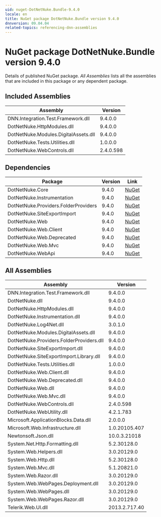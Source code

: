 ```yaml
---
uid: nuget-DotNetNuke.Bundle-9.4.0
locale: en
title: NuGet package DotNetNuke.Bundle version 9.4.0
dnnversion: 09.04.04
related-topics: referencing-dnn-assemblies
---
```


# NuGet package DotNetNuke.Bundle version 9.4.0
Details of published NuGet package.
*All Assemblies* lists all the assemblies that are included in this package or any dependent package.

## Included Assemblies

|Assembly|Version|
|---|---|
|DNN.Integration.Test.Framework.dll|9.4.0.0|
|DotNetNuke.HttpModules.dll|9.4.0.0|
|DotNetNuke.Modules.DigitalAssets.dll|9.4.0.0|
|DotNetNuke.Tests.Utilities.dll|1.0.0.0|
|DotNetNuke.WebControls.dll|2.4.0.598|

## Dependencies

|Package|Version|Link|
|---|---|---|
|DotNetNuke.Core|9.4.0|[NuGet](https://www.nuget.org/packages/DotNetNuke.Core/9.4.0)|
|DotNetNuke.Instrumentation|9.4.0|[NuGet](https://www.nuget.org/packages/DotNetNuke.Instrumentation/9.4.0)|
|DotNetNuke.Providers.FolderProviders|9.4.0|[NuGet](https://www.nuget.org/packages/DotNetNuke.Providers.FolderProviders/9.4.0)|
|DotNetNuke.SiteExportImport|9.4.0|[NuGet](https://www.nuget.org/packages/DotNetNuke.SiteExportImport/9.4.0)|
|DotNetNuke.Web|9.4.0|[NuGet](https://www.nuget.org/packages/DotNetNuke.Web/9.4.0)|
|DotNetNuke.Web.Client|9.4.0|[NuGet](https://www.nuget.org/packages/DotNetNuke.Web.Client/9.4.0)|
|DotNetNuke.Web.Deprecated|9.4.0|[NuGet](https://www.nuget.org/packages/DotNetNuke.Web.Deprecated/9.4.0)|
|DotNetNuke.Web.Mvc|9.4.0|[NuGet](https://www.nuget.org/packages/DotNetNuke.Web.Mvc/9.4.0)|
|DotNetNuke.WebApi|9.4.0|[NuGet](https://www.nuget.org/packages/DotNetNuke.WebApi/9.4.0)|

## All Assemblies

|Assembly|Version|
|---|---|
|DNN.Integration.Test.Framework.dll|9.4.0.0|
|DotNetNuke.dll|9.4.0.0|
|DotNetNuke.HttpModules.dll|9.4.0.0|
|DotNetNuke.Instrumentation.dll|9.4.0.0|
|DotNetNuke.Log4Net.dll|3.0.1.0|
|DotNetNuke.Modules.DigitalAssets.dll|9.4.0.0|
|DotNetNuke.Providers.FolderProviders.dll|9.4.0.0|
|DotNetNuke.SiteExportImport.dll|9.4.0.0|
|DotNetNuke.SiteExportImport.Library.dll|9.4.0.0|
|DotNetNuke.Tests.Utilities.dll|1.0.0.0|
|DotNetNuke.Web.Client.dll|9.4.0.0|
|DotNetNuke.Web.Deprecated.dll|9.4.0.0|
|DotNetNuke.Web.dll|9.4.0.0|
|DotNetNuke.Web.Mvc.dll|9.4.0.0|
|DotNetNuke.WebControls.dll|2.4.0.598|
|DotNetNuke.WebUtility.dll|4.2.1.783|
|Microsoft.ApplicationBlocks.Data.dll|2.0.0.0|
|Microsoft.Web.Infrastructure.dll|1.0.20105.407|
|Newtonsoft.Json.dll|10.0.3.21018|
|System.Net.Http.Formatting.dll|5.2.30128.0|
|System.Web.Helpers.dll|3.0.20129.0|
|System.Web.Http.dll|5.2.30128.0|
|System.Web.Mvc.dll|5.1.20821.0|
|System.Web.Razor.dll|3.0.20129.0|
|System.Web.WebPages.Deployment.dll|3.0.20129.0|
|System.Web.WebPages.dll|3.0.20129.0|
|System.Web.WebPages.Razor.dll|3.0.20129.0|
|Telerik.Web.UI.dll|2013.2.717.40|


